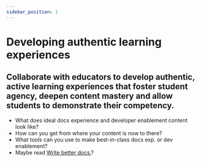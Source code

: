 ```yaml
---
sidebar_position: 1
---
```


# Developing authentic learning experiences

## Collaborate with educators to develop authentic, active learning experiences that foster student agency, deepen content mastery and allow students to demonstrate their competency.
- What does ideal docs experience and developer enablement content look like?
- How can you get from where your content is now to there?
- What tools can you use to make best-in-class docs exp. or dev enablement?
- Maybe read [Write better docs.](https://writebetterdocs.com/)?


